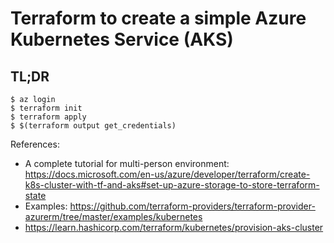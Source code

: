 # Terraform to create a simple Azure Kubernetes Service (AKS)

## TL;DR

```console
$ az login
$ terraform init
$ terraform apply
$ $(terraform output get_credentials)
```

References:
* A complete tutorial for multi-person environment: https://docs.microsoft.com/en-us/azure/developer/terraform/create-k8s-cluster-with-tf-and-aks#set-up-azure-storage-to-store-terraform-state
* Examples: https://github.com/terraform-providers/terraform-provider-azurerm/tree/master/examples/kubernetes
* https://learn.hashicorp.com/terraform/kubernetes/provision-aks-cluster
